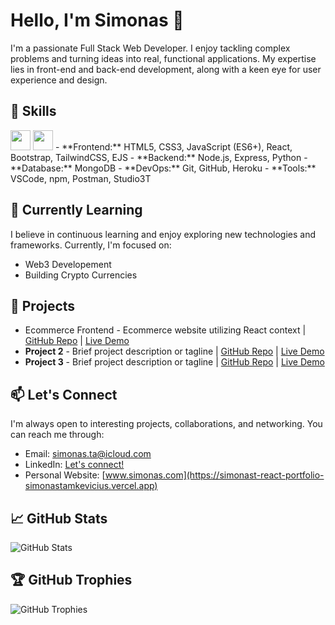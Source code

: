 # Hello, I'm Simonas 👋

I'm a passionate Full Stack Web Developer. I enjoy tackling complex problems and turning ideas into real, functional applications. My expertise lies in front-end and back-end development, along with a keen eye for user experience and design.

## 🚀 Skills
<img height="32" width="32" src="https://cdn.jsdelivr.net/npm/simple-icons@v9/icons/[html5].svg" />
<img height="32" width="32" src="https://unpkg.com/simple-icons@v9/icons/[html5].svg" />
- **Frontend:** HTML5, CSS3, JavaScript (ES6+), React, Bootstrap, TailwindCSS, EJS
- **Backend:** Node.js, Express, Python
- **Database:** MongoDB
- **DevOps:** Git, GitHub, Heroku
- **Tools:** VSCode, npm, Postman, Studio3T

## 🌱 Currently Learning

I believe in continuous learning and enjoy exploring new technologies and frameworks. Currently, I'm focused on:

- Web3 Developement
- Building Crypto Currencies

## 📝 Projects

- Ecommerce Frontend - Ecommerce website utilizing React context | [GitHub Repo](https://github.com/SimonasTamkevicius/Ecommerce-react-website) | [Live Demo](https://ecommerce-react-website-six.vercel.app)
- **Project 2** - Brief project description or tagline | [GitHub Repo](link-to-repo) | [Live Demo](link-to-demo)
- **Project 3** - Brief project description or tagline | [GitHub Repo](link-to-repo) | [Live Demo](link-to-demo)

## 📫 Let's Connect

I'm always open to interesting projects, collaborations, and networking. You can reach me through:

- Email: [simonas.ta@icloud.com](mailto:simonas.ta@icloud.com)
- LinkedIn: [Let's connect!](https://www.linkedin.com/in/simonas-ta?lipi=urn%3Ali%3Apage%3Ad_flagship3_profile_view_base_contact_details%3BBp4PMd%2FPSwqGeT8eWHz2mg%3D%3D)
- Personal Website: [www.simonas.com](https://simonast-react-portfolio-simonastamkevicius.vercel.app)

## 📈 GitHub Stats

![GitHub Stats](https://github-readme-stats.vercel.app/api?username=SimonasTamkevicius&show_icons=true&count_private=true)

## 🏆 GitHub Trophies

![GitHub Trophies](https://github-profile-trophy.vercel.app/?username=SimonasTamkevicius)
